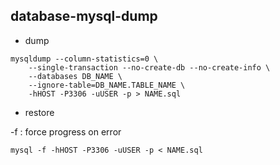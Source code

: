 ## database-mysql-dump

- dump

```
mysqldump --column-statistics=0 \
	--single-transaction --no-create-db --no-create-info \
	--databases DB_NAME \
	--ignore-table=DB_NAME.TABLE_NAME \
	-hHOST -P3306 -uUSER -p > NAME.sql
```

- restore

-f : force progress on error

```
mysql -f -hHOST -P3306 -uUSER -p < NAME.sql
```
